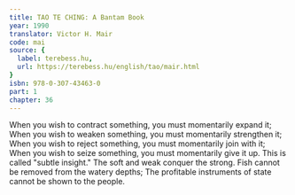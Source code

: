 ```yaml
---
title: TAO TE CHING: A Bantam Book
year: 1990
translator: Victor H. Mair
code: mai
source: {
  label: terebess.hu,
  url: https://terebess.hu/english/tao/mair.html
}
isbn: 978-0-307-43463-0
part: 1
chapter: 36
---
```

When you wish to contract something,
you must momentarily expand it;
When you wish to weaken something,
you must momentarily strengthen it;
When you wish to reject something,
you must momentarily join with it;
When you wish to seize something,
you must momentarily give it up.
This is called "subtle insight."
The soft and weak conquer the strong.
Fish cannot be removed from the watery depths;
The profitable instruments of state cannot be shown to the people.